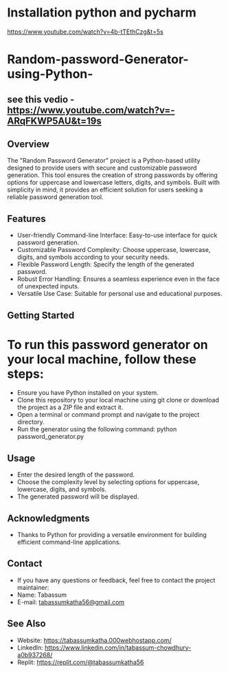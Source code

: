 # Installation  python and pycharm 
https://www.youtube.com/watch?v=4b-tTEthCzg&t=5s

# Random-password-Generator-using-Python-
## see this vedio -https://www.youtube.com/watch?v=-ARqFKWP5AU&t=19s
## Overview
The "Random Password Generator" project is a Python-based utility designed to provide users with secure and customizable password generation. This tool ensures the creation of strong passwords by offering options for uppercase and lowercase letters, digits, and symbols. Built with simplicity in mind, it provides an efficient solution for users seeking a reliable password generation tool.
## Features
- User-friendly Command-line Interface: Easy-to-use interface for quick password generation.
- Customizable Password Complexity: Choose uppercase, lowercase, digits, and symbols according to your security needs.
- Flexible Password Length: Specify the length of the generated password.
- Robust Error Handling: Ensures a seamless experience even in the face of unexpected inputs.
- Versatile Use Case: Suitable for personal use and educational purposes.
## Getting Started
# To run this password generator on your local machine, follow these steps:
- Ensure you have Python installed on your system.
- Clone this repository to your local machine using git clone or download the project as a ZIP file and extract it.
- Open a terminal or command prompt and navigate to the project directory.
- Run the generator using the following command: python password_generator.py
## Usage
- Enter the desired length of the password.
- Choose the complexity level by selecting options for uppercase, lowercase, digits, and symbols.
- The generated password will be displayed.
## Acknowledgments
- Thanks to Python for providing a versatile environment for building efficient command-line applications.
## Contact
- If you have any questions or feedback, feel free to contact the project maintainer:
- Name: Tabassum
- E-mail: tabassumkatha56@gmail.com
## See Also
- Website: https://tabassumkatha.000webhostapp.com/
- LinkedIn: https://www.linkedin.com/in/tabassum-chowdhury-a0b937268/
- Replit: https://replit.com/@tabassumkatha56

